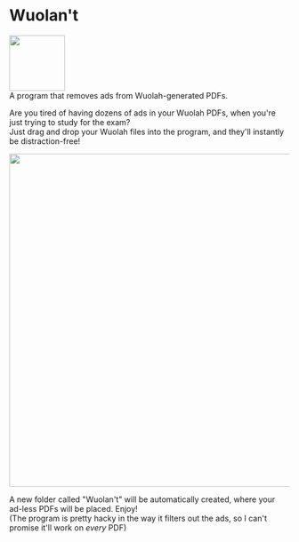 # Wuolan't
<img src="https://user-images.githubusercontent.com/35693714/207497352-ec236635-e6f4-4bf2-a143-452311299edd.png" width="100"><br>
A program that removes ads from Wuolah-generated PDFs.

Are you tired of having dozens of ads in your Wuolah PDFs, when you're just trying to study for the exam?<br>
Just drag and drop your Wuolah files into the program, and they'll instantly be distraction-free!

<img src="https://user-images.githubusercontent.com/35693714/207498573-75fbec33-b14d-491c-8ee5-429cfd4981a5.png" width="600"><br>

A new folder called "Wuolan't" will be automatically created, where your ad-less PDFs will be placed. Enjoy!<br>
(The program is pretty hacky in the way it filters out the ads, so I can't promise it'll work on *every* PDF)
